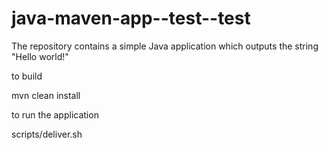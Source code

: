 # java-maven-app--test--test



The repository contains a simple Java application which outputs the string
"Hello world!"


to build

mvn clean install


to run the application

scripts/deliver.sh



